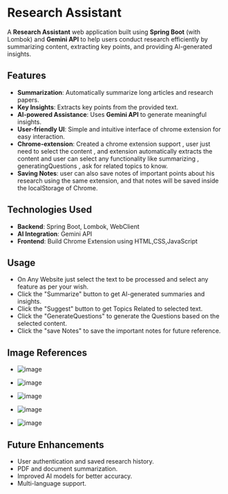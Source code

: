 # Research Assistant

A **Research Assistant** web application built using **Spring Boot** (with Lombok) and **Gemini API** to help users conduct research efficiently by summarizing content, extracting key points, and providing AI-generated insights.

## Features
- **Summarization**: Automatically summarize long articles and research papers.
- **Key Insights**: Extracts key points from the provided text.
- **AI-powered Assistance**: Uses **Gemini API** to generate meaningful insights.
- **User-friendly UI**: Simple and intuitive interface of chrome extension for easy interaction.
- **Chrome-extension**: Created a chrome extension support , user just need to select the content , and extension automatically extracts the content and user can select any
                        functionality like summarizing , generatingQuestions , ask for related topics to know.
- **Saving Notes**: user can also save notes of important points about his research using the same extension, and that notes will be saved inside the localStorage of Chrome.

## Technologies Used
- **Backend**: Spring Boot, Lombok, WebClient
- **AI Integration**: Gemini API
- **Frontend**: Build Chrome Extension using HTML,CSS,JavaScript

## Usage
- On Any Website just select the text to be processed and select any feature as per your wish.
- Click the "Summarize" button to get AI-generated summaries and insights.
- Click the "Suggest" button to get Topics Related to selected text.
- Click the "GenerateQuestions" to generate the Questions based on the selected content.
- Click the "save Notes" to save the important notes for future reference.

## Image References

- ![image](https://github.com/user-attachments/assets/29149195-7e97-4865-9f7d-7f81e654a6d6)

- ![image](https://github.com/user-attachments/assets/2bd054b2-9c19-4bab-aa12-b6d2715fe358)

- ![image](https://github.com/user-attachments/assets/c3dbc4fe-d4f2-4c01-bf47-3e608e89402d)

- ![image](https://github.com/user-attachments/assets/e6368e39-0b20-46a8-ba04-b47d817fc798)

- ![image](https://github.com/user-attachments/assets/70ac8d2f-2127-4a1d-8115-6da3dd1ebc25)

## Future Enhancements
- User authentication and saved research history.
- PDF and document summarization.
- Improved AI models for better accuracy.
- Multi-language support.
